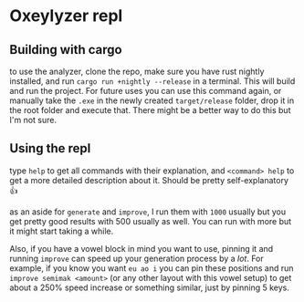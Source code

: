 # Oxeylyzer repl

## Building with cargo
to use the analyzer, clone the repo, make sure you have rust nightly installed, and run `cargo run +nightly --release` in a terminal. This will build and run the project. For future uses you can use this command again, or manually take the `.exe` in the newly created `target/release` folder, drop it in the root folder and execute that. There might be a better way to do this but I'm not sure.

## Using the repl
type `help` to get all commands with their explanation, and `<command> help` to get a more detailed description about it. Should be pretty self-explanatory :thumbsup:

as an aside for `generate` and `improve`, I run them with `1000` usually but you get pretty good results with 500 usually as well. You can run with more but it might start taking a while.

Also, if you have a vowel block in mind you want to use, pinning it and running `improve` can speed up your generation process by a _lot_. For example, if you know you want `eu ao i` you can pin these positions and run `improve semimak <amount>` (or any other layout with this vowel setup) to get about a 250% speed increase or something similar, just by pinning 5 keys.